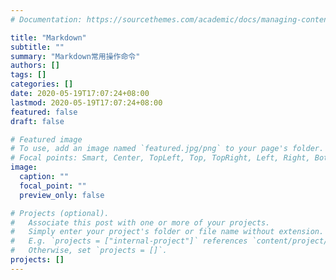 ```yaml
---
# Documentation: https://sourcethemes.com/academic/docs/managing-content/

title: "Markdown"
subtitle: ""
summary: "Markdown常用操作命令"
authors: []
tags: []
categories: []
date: 2020-05-19T17:07:24+08:00
lastmod: 2020-05-19T17:07:24+08:00
featured: false
draft: false

# Featured image
# To use, add an image named `featured.jpg/png` to your page's folder.
# Focal points: Smart, Center, TopLeft, Top, TopRight, Left, Right, BottomLeft, Bottom, BottomRight.
image:
  caption: ""
  focal_point: ""
  preview_only: false

# Projects (optional).
#   Associate this post with one or more of your projects.
#   Simply enter your project's folder or file name without extension.
#   E.g. `projects = ["internal-project"]` references `content/project/deep-learning/index.md`.
#   Otherwise, set `projects = []`.
projects: []
---
```

